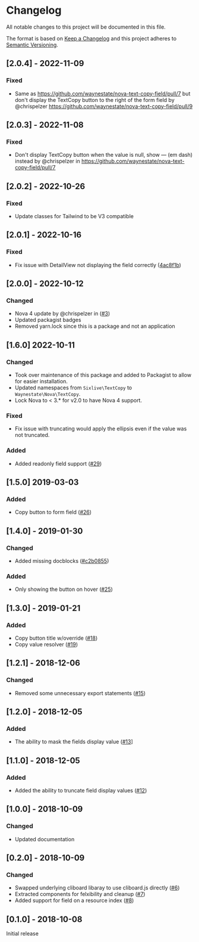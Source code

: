 # Changelog
All notable changes to this project will be documented in this file.

The format is based on [Keep a Changelog](http://keepachangelog.com/en/1.0.0/) and this project adheres to [Semantic Versioning](http://semver.org/spec/v2.0.0.html).

## [2.0.4] - 2022-11-09
### Fixed
* Same as https://github.com/waynestate/nova-text-copy-field/pull/7 but don't display the TextCopy button to the right of the form field by @chrispelzer https://github.com/waynestate/nova-text-copy-field/pull/9

## [2.0.3] - 2022-11-08
### Fixed
* Don't display TextCopy button when the value is null, show — (em dash) instead by @chrispelzer in https://github.com/waynestate/nova-text-copy-field/pull/7

## [2.0.2] - 2022-10-26
### Fixed
* Update classes for Tailwind to be V3 compatible

## [2.0.1] - 2022-10-16
### Fixed
* Fix issue with DetailView not displaying the field correctly ([4ac8f1b](https://github.com/waynestate/nova-text-copy-field/commit/4ac8f1bb511ab4df8e8dd561f1803b98cd35c924))

## [2.0.0] - 2022-10-12
### Changed
* Nova 4 update by @chrispelzer in ([#3](https://github.com/waynestate/nova-text-copy-field/pull/3))
* Updated packagist badges
* Removed yarn.lock since this is a package and not an application

## [1.6.0] 2022-10-11
### Changed
* Took over maintenance of this package and added to Packagist to allow for easier installation.
* Updated namespaces from `Sixlive\TextCopy` to `Waynestate\Nova\TextCopy`.
* Lock Nova to < 3.* for v2.0 to have Nova 4 support.

### Fixed
* Fix issue with truncating would apply the ellipsis even if the value was not truncated.

### Added
* Added readonly field support ([#29](https://github.com/sixlive/nova-text-copy-field/pull/29))

## [1.5.0] 2019-03-03
###  Added
* Copy button to form field ([#26](https://github.com/sixlive/nova-text-copy-field/pull/26))

## [1.4.0] - 2019-01-30
### Changed
* Added missing docblocks ([#c2b0855](https://github.com/sixlive/nova-text-copy-field/commit/c2b08557fcf0299c11489590973ffcb75597ca93))

### Added
* Only showing the button on hover ([#25](https://github.com/sixlive/nova-text-copy-field/pull/25))

## [1.3.0] - 2019-01-21
### Added
* Copy button title w/override ([#18](https://github.com/sixlive/nova-text-copy-field/pull/18))
* Copy value resolver ([#19](https://github.com/sixlive/nova-text-copy-field/pull/19))

## [1.2.1] - 2018-12-06
### Changed
* Removed some unnecessary export statements ([#15](https://github.com/sixlive/nova-text-copy-field/pull/15))

## [1.2.0] - 2018-12-05
### Added
* The ability to mask the fields display value ([#13](https://github.com/sixlive/nova-text-copy-field/pull/13)]

## [1.1.0] - 2018-12-05
### Added
* Added the ability to truncate field display values ([#12](https://github.com/sixlive/nova-text-copy-field/pull/12))

## [1.0.0] - 2018-10-09
### Changed
* Updated documentation

## [0.2.0] - 2018-10-09
### Changed
* Swapped underlying cliboard libaray to use cliboard.js directly ([#6](https://github.com/sixlive/nova-text-copy-field/pull/6))
* Extracted components for felxibility and cleanup ([#7](https://github.com/sixlive/nova-text-copy-field/pull/7))
* Added support for field on a resource index ([#8](https://github.com/sixlive/nova-text-copy-field/pull/8))

## [0.1.0] - 2018-10-08
Initial release
